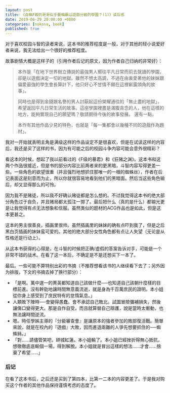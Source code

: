 ```yaml
---
layout: post
title: 《自稱F級的哥哥似乎要稱霸以遊戲分級的學園？(1)》读后感
date: 2019-06-29 20:00:00 +0800
categories: [nokosu, book]
published: true
---
```


对于喜欢校园斗智的读者来说，这本书的推荐程度是一般，对于其他的轻小说爱好者来说，我无法给出一个很好的推荐程度。

故事剧情大概是这样子的（引用作者后记的原文，因为作者自己归纳的非常好）：

> 本作是「在地下世界樹立傳說的最強男人嚮往平凡日常而前去就讀的學園，卻是以遊戲決定一切的地獄。雖然不想太高調，不過在由衷愛著他的妹妹跟偏愛最強的學生會長算計下，他只好心不甘情不願在這裡嶄露頭角的故事」。
>
> 同時也是得到金錢跟名譽的男人討厭起這份榮耀通往的「無止盡的地獄」，希望返回平凡日常生活的故事。這座學園裡盡是滿腹貪念的人，他在這樣的地方，能夠實現自己的願望嗎？敬請期待今後的故事發展。
還有一點。
>
> 本作有其他作品少見的特色，也就是「每一集都會以幾種不同的遊戲作為題材」。

我对一开始就表明主角是满级这样的作品设定不是很喜欢，但是在试读这样的内容后，我还是买了这样的书，因为有可能之后的校园斗争内容可能会意外很精彩？

看这本的时候，想起了我以前看过的《F级的暴君》和《狂赌之渊》。这本书和这两个作品很接近，但是书的部分内容比前两者来的更黑暗，斗智内容写得更差一些。一些角色的欲望很重（并且强烈地想抓住那唯一的一根的蜘蛛丝），作者在后记表面这是刻意而为止，所以你就很容易地看到他们的黑暗面。然后当这些角色输后，却又显得那么的可怜。

因为我不是赌徒，所以我不好确认赌徒都是怎么想的。不过我觉得这本书的绝大部分角色过于自负，并且赌局都太孤注一掷了。最后把什么（真的是什么）都输光更是让我觉得有点无法想象和信服。虽然类似的题材的ACG作品也是如此，但是这本更甚之。

这本的男主很善良，插画里很帅。虽然插画里的妹妹的确有点吓到我了，但是之后黑白页插画的妹妹蛮可爱的。其他的绝大部分女性角色都有点让人失望（无论是从性格还是行动上）。

从这本书获得的心得是，在斗智的时候把正确/虚假的答案告诉对手，可能是一个非常不错的战术。在看了这一本后，不确定是不是还想买下一本了。

最后。一些可能不算特别出彩的书摘（不推荐想看该书的人继续看下去了；另外因为排版，下文的书摘去掉了换行部分）：

* 「是啊。萬中選一的菁英都知道自己該做什麼──也知道自己該朝什麼樣的目標前進。沒有幹勁地讓時間無意義流逝，就是身為千百萬庶民的證明。本小姐從你身上感受到了庶民特有的怠惰氣息。」
* 人類敗下陣時──會變得愚蠢。會不承認自己敗北，試圖冒險彌補損失，然後讓傷口變得更大。那是自作自受，而且就算替自己辯護，說是當時太衝動，也無法讓時間逆流。
* 嗯。時任學姊主導的『分級審查會』是讓原本的強者參加的敗部復活戰。簡單來說，就是在校內的『遊戲』大敗，因而進退兩難的人爭先想要抓住的──蜘蛛絲。」
* 「對……請儘管笑吧，碎城紅蓮。本小姐輸了。本小姐已經挫折得無心抵抗，想徹徹底底輸個一場，得到解脫。本小姐就是冒出這樣的想法……才會……捨棄了希望……」

### 后记

在看了这本书后，之后还是买到了第四本，比第一二本的内容更差了。于是我对购买这个作者的其他作品保持谨慎考虑的态度了。